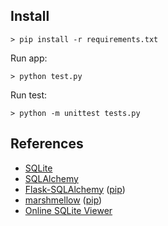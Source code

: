 ## Install

    > pip install -r requirements.txt

Run app: 

    > python test.py

Run test:

    > python -m unittest tests.py

## References

- [SQLite](https://sqlite.org/cli.html)
- [SQLAlchemy](https://docs.sqlalchemy.org/en/14/)
- [Flask-SQLAlchemy](https://flask-sqlalchemy.palletsprojects.com/en/2.x/) ([pip](https://pypi.org/project/Flask-SQLAlchemy/))
- [marshmellow](https://marshmallow.readthedocs.io/en/stable/) ([pip](https://flask-sqlalchemy.palletsprojects.com/en/2.x/))
- [Online SQLite Viewer](https://sqliteviewer.app/)
